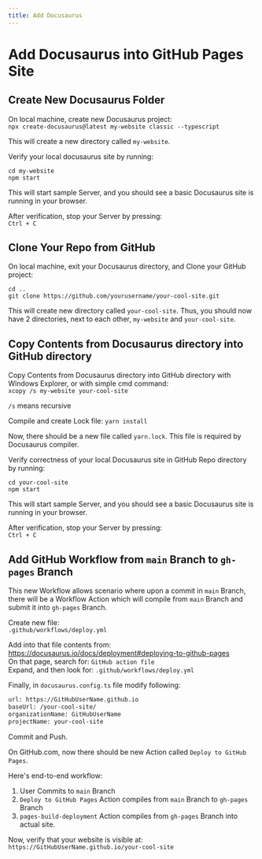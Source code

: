 ```yaml
---
title: Add Docusaurus
---
```


# Add Docusaurus into GitHub Pages Site

## Create New Docusaurus Folder

On local machine, create new Docusaurus project:  
`npx create-docusaurus@latest my-website classic --typescript`

This will create a new directory called `my-website`.

Verify your local docusaurus site by running:

```Cmd
cd my-website
npm start
```

This will start sample Server, and you should see a basic Docusaurus site is running in your browser.

After verification, stop your Server by pressing:  
`Ctrl + C`

## Clone Your Repo from GitHub

On local machine, exit your Docusaurus directory, and Clone your GitHub project:

```Cmd
cd ..
git clone https://github.com/yourusername/your-cool-site.git
```

This will create new directory called `your-cool-site`. Thus, you should now have 2 directories, next to each other, `my-website` and `your-cool-site`.

## Copy Contents from Docusaurus directory into GitHub directory

Copy Contents from Docusaurus directory into GitHub directory with Windows Explorer, or with simple cmd command:  
`xcopy /s my-website your-cool-site`

`/s` means recursive

Compile and create Lock file:
`yarn install`

Now, there should be a new file called `yarn.lock`. This file is required by Docusaurus compiler.

Verify correctness of your local Docusaurus site in GitHub Repo directory by running:

```Cmd
cd your-cool-site
npm start
```

This will start sample Server, and you should see a basic Docusaurus site is running in your browser.

After verification, stop your Server by pressing:  
`Ctrl + C`

## Add GitHub Workflow from `main` Branch to `gh-pages` Branch

This new Workflow allows scenario where upon a commit in `main` Branch, there will be a Workflow Action which will compile from `main` Branch and submit it into `gh-pages` Branch.

Create new file:  
`.github/workflows/deploy.yml`

Add into that file contents from:  
https://docusaurus.io/docs/deployment#deploying-to-github-pages  
On that page, search for: `GitHub action file`  
Expand, and then look for: `.github/workflows/deploy.yml`

Finally, in `docusaurus.config.ts` file modify following:

```txt
url: https://GitHubUserName.github.io
baseUrl: /your-cool-site/
organizationName: GitHubUserName
projectName: your-cool-site
```

Commit and Push.

On GitHub.com, now there should be new Action called `Deploy to GitHub Pages`.

Here's end-to-end workflow:

1. User Commits to `main` Branch
1. `Deploy to GitHub Pages` Action compiles from `main` Branch to `gh-pages` Branch
1. `pages-build-deployment` Action compiles from `gh-pages` Branch into actual site.

Now, verify that your website is visible at:  
`https://GitHubUserName.github.io/your-cool-site`
